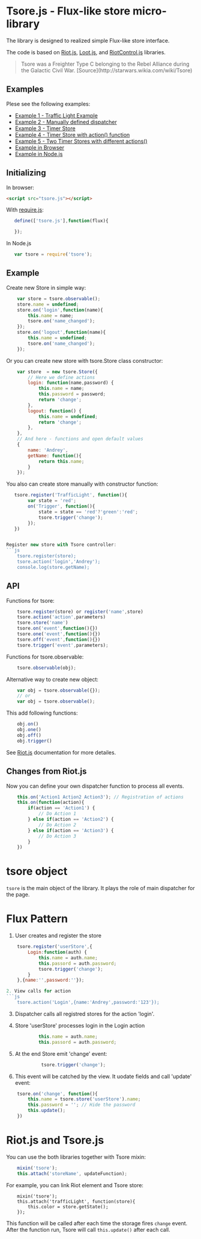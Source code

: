 # Tsore.js - Flux-like store micro-library

The library is designed to realized simple Flux-like store
interface.

The code is based on [Riot.js](riotjs.org), [Loot.js](https://gist.github.com/mattmccray/53fe18e5211334c9943d), and [RiotControl.js](https://github.com/jimsparkman/RiotControl) libraries.

<blockquote>
Tsore was a Freighter Type C belonging to the Rebel Alliance during the Galactic Civil War.
[Source](http://starwars.wikia.com/wiki/Tsore)
</blockquote>

## Examples

Plese see the following examples:
* [Example 1 - Traffic Light Example](example1.html)
* [Example 2 - Manually defined dispatcher](example2.html)
* [Example 3 - Timer Store](example3.html)
* [Example 4 - Timer Store with action() function](example4.html)
* [Example 5 - Two Timer Stores with different actions() ](example5.html)
* [Example in Browser](examples/ex1-browser.html)
* [Example in Node.js](examples/ex1-node.js)


## Initializing

In browser:
```html
<script src="tsore.js"></script>
```

With [require.js]():
```js
   define(['tsore.js'],function(flux){

   });
```

In Node.js
```js
   var tsore = require('tsore');
```

## Example

Create new Store in simple way:
```js
    var store = tsore.observable();
    store.name = undefined;
    store.on('login',function(name){
    	this.name = name;
    	tsore.on('name_changed');
    });
    store.on('logout',function(name){
    	this.name = undefined;
    	tsore.on('name_changed');
    });
```

Or you can create new store with tsore.Store class constructor:
```js
    var store  = new tsore.Store({
        // Here we define actions
        login: function(name,password) {
        	this.name = name;
        	this.password = password;
    		return 'change'; 
    	},
    	logout: function() {
    		this.name = undefined;
    		return 'change';
    	},
    },
    // And here - functions and open default values
    {
        name: 'Andrey',
    	getName: function(){
    		return this.name;
    	}
    });
```
You also can create store manually with constructor function:
```js
   tsore.register('TrafficLight', function(){
        var state = 'red';
        on('Trigger', function(){
            state = state == 'red'?'green':'red';
            tsore.trigger('change');
        });
   })


Register new store with Tsore controller:
```js
    tsore.register(store);
    tsore.action('login','Andrey');
    console.log(store.getName);
```


## API

Functions for tsore:
```js
	tsore.register(store) or register('name',store)
	tsore.action('action',parameters)
	tsore.store('name')
	tsore.on('event',function(){})
	tsore.one('event',function(){})
	tsore.off('event',function(){})
	tsore.trigger('event',parameters);
```

Functions for tsore.observable:
```js
    tsore.observable(obj);
```
Alternative way to create new object:
```js
    var obj = tsore.observable({});
    // or
    var obj = tsore.observable();
```
This add following functions:
```js
    obj.on()
    obj.one()
    obj.off()
    obj.trigger()
```
See [Riot.js]() documentation for more detailes.

## Changes from Riot.js

Now you can define your own dispatcher function to process all events.

```js
    this.on('Action1 Action2 Action3'); // Registration of actions
    this.on(function(action){
    	if(action == 'Action1') {
    		// Do Action 1
    	} else if(action == 'Action2') {
    		// Do Action 2
    	} else if(action == 'Action3') {
    		// Do Action 3
    	}
    })
```


# tsore object

```tsore``` is the main object of the library. It plays the role of main dispatcher for the page.

# Flux Pattern

1. User creates and register the store
```js
    tsore.register('userStore',{
        Login:function(auth) {
            this.name = auth.name;
            this.passord = auth.password;
            tsore.trigger('change');
        }
    },{name:'',password:''});

2. View calls for action
```js
    tsore.action('Login',{name:'Andrey',password:'123'});
```

3. Dispatcher calls all registred stores for the action 'login'.

4. Store 'userStore' processes login in the Login action
```js
            this.name = auth.name;
            this.passord = auth.password;
```

5. At the end Store emit 'change' event:
```js
             tsore.trigger('change');
```

6. This event will be catched by the view. It uodate fields and call 'update' event:
```js
    tsore.on('change', function(){
        this.name = tsore.store('userStore').name;
        this.password = ''; // Hide the password
        this.update();
    })
```



# Riot.js and Tsore.js

You can use the both libraries together with Tsore mixin:
```js
	mixin('tsore');
	this.attach('storeName', updateFunction);
```
For example, you can link Riot element and Tsore store:
```
	mixin('tsore');
	this.attach('trafficLight', function(store){
		this.color = store.getState();
	});
```
This function will be called after each time the storage fires ```change``` event.
After the function run, Tsore will call ```this.update()``` after each call.

